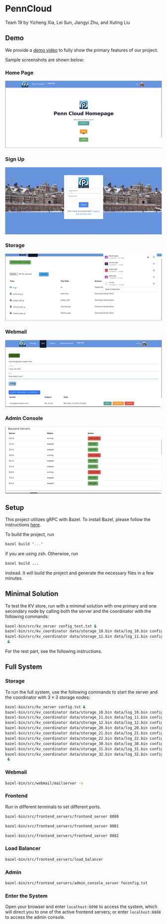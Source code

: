 # PennCloud

Team 19 by Yicheng Xia, Lei Sun, Jiangyi Zhu, and Xuting Liu

## Demo

We provide a [demo video](https://www.youtube.com/watch?v=4uSrdlRKoJA) to fully show the primary features of our project.

Sample screenshots are shown below:

### Home Page
![Home Page](data/homepage.png)

### Sign Up
![Sign Up](data/signup.png)

### Storage
![Storage](data/storage.png)

### Webmail
![Webmail](data/webmail.png)

### Admin Console
![Admin Console](data/admin-console.png)

## Setup

This project utilizes gRPC with Bazel. To install Bazel, please follow the instructions [here](https://bazel.build/install).

To build the project, run
```bash
bazel build "..."
```
if you are using zsh. Otherwise, run

```bash
bazel build ...
```
instead. It will build the project and generate the necessary files in a few minutes.

## Minimal Solution

To test the KV store, run with a minimal solution with one primary and one secondary node by calling both the server and the coordinator with the following commands:
```bash
bazel-bin/src/kv_server config_test.txt &
bazel-bin/src/kv_coordinator data/storage_10.bin data/log_10.bin config_test.txt 1 0 &
bazel-bin/src/kv_coordinator data/storage_11.bin data/log_11.bin config_test.txt 1 1 &
 &
```

For the rest part, see the following instructions.

## Full System

### Storage

To run the full system, use the following commands to start the server and the coordinator with $3\times 3$ storage nodes:
```bash
bazel-bin/src/kv_server config.txt &
bazel-bin/src/kv_coordinator data/storage_10.bin data/log_10.bin config.txt 1 0 &
bazel-bin/src/kv_coordinator data/storage_11.bin data/log_11.bin config.txt 1 1 &
bazel-bin/src/kv_coordinator data/storage_12.bin data/log_12.bin config.txt 1 2 &
bazel-bin/src/kv_coordinator data/storage_20.bin data/log_20.bin config.txt 2 0 &
bazel-bin/src/kv_coordinator data/storage_21.bin data/log_21.bin config.txt 2 1 &
bazel-bin/src/kv_coordinator data/storage_22.bin data/log_22.bin config.txt 2 2 &
bazel-bin/src/kv_coordinator data/storage_30.bin data/log_30.bin config.txt 3 0 &
bazel-bin/src/kv_coordinator data/storage_31.bin data/log_31.bin config.txt 3 1 &
bazel-bin/src/kv_coordinator data/storage_32.bin data/log_32.bin config.txt 3 2 &
 &
```

### Webmail
```bash
bazel-bin/src/webmail/mailserver -v
```

### Frontend

Run in different terminals to set different ports.

```bash
bazel-bin/src/frontend_servers/frontend_server 8080
```
```bash
bazel-bin/src/frontend_servers/frontend_server 8081
```
```bash
bazel-bin/src/frontend_servers/frontend_server 8082
```

### Load Balancer
```bash
bazel-bin/src/frontend_servers/load_balancer
```

### Admin
```bash
bazel-bin/src/frontend_servers/admin_console_server feconfig.txt
```

### Enter the System

Open your browser and enter `localhost:8090` to access the system,
which will direct you to one of the active frontend servers;
or enter `localhost:8888` to access the admin console.
